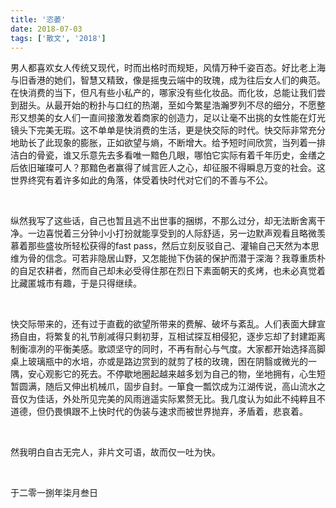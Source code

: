 ```yaml
---
title: '恣萎'
date: 2018-07-03
tags: ['散文', '2018']
---
```


男人都喜欢女人传统又现代，时而出格时而规矩，风情万种千姿百态。好比老上海与旧香港的她们，智慧又精致，像是摇曳云端中的玫瑰，成为往后女人们的典范。在快消费的当下，但凡有些小私产的，哪家没有些化妆品。而化妆，总能让我们尝到甜头。从最开始的粉扑与口红的热潮，至如今繁星浩瀚罗列不尽的细分，不愿整形又想美的女人们一直间接激发着商家的创造力，足以让毫不出挑的女性能在灯光镜头下完美无瑕。这不单单是快消费的生活，更是快交际的时代。快交际非常充分地助长了此现象的膨胀，正如欲望与熵，不断增大。给予短时间欣赏，当列着一排洁白的骨瓷，谁又乐意先去多看唯一黯色几眼，哪怕它实际有着千年历史，金缮之后依旧璀璨可人？那黯色者赢得了缄言匠人之心，却征服不得瞬息万变的社会。这世界终究有着许多如此的角落，体受着快时代对它们的不善与不公。

<br/>

纵然我写了这些话，自己也暂且逃不出世事的捆绑，不那么过分，却无法断舍离干净。一边喜悦着三分钟小小打扮就能享受到的人际舒适，另一边默声观看且略微羡慕着那些盛妆所轻松获得的fast pass，然后立刻反驳自己、灌输自己天然为本思维为骨的信念。可若非隐居山野，又怎能抛下伪装的保护而潜于深海？我尊重质朴的自足农耕者，然而自己却未必受得住那在烈日下素面朝天的炙烤，也未必真觉着比藏匿城市有趣，于是只得继续。

<br/>

快交际带来的，还有过于直截的欲望所带来的费解、破坏与紊乱。人们表面大肆宣扬自由，将繁复的礼节削减得只剩初芽，互相试探互相侵犯，逐步忘却了封建距离制衡凛冽的平衡美感。歌颂坚守的同时，不再有耐心与气度。大家都开始选择高脚桌上玻璃瓶中的水培，亦或是路边赏到的就剪了枝的玫瑰，困在阴翳或微光的一隅，安心观影它的死去。不停歇地圈起越来越多划为自己的物，坐地拥有，心生短暂圆满，随后又伸出机械爪，固步自封。一箪食一瓢饮成为江湖传说，高山流水之音仅为佳话，外处所见完美的风雨逍遥实际累赘无比。我几度认为如此不纯粹且不道德，但仍畏惧跟不上快时代的伪装与速求而被世界抛弃，矛盾着，悲哀着。

<br/>

然我明白自古无完人，非片文可语，故而仅一吐为快。

<br/>

于二零一捌年柒月叁日

<br/>

